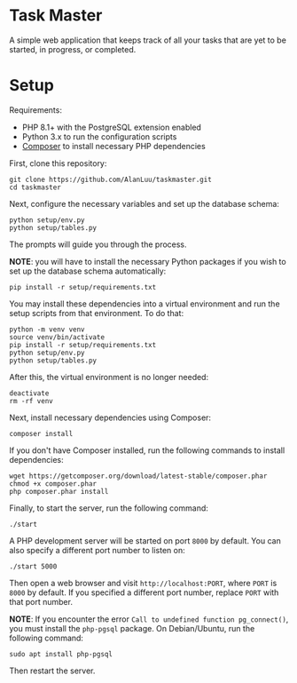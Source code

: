 # Task Master
A simple web application that keeps track of all your tasks that are yet to be started, in progress, or completed.

# Setup
Requirements:
- PHP 8.1+ with the PostgreSQL extension enabled
- Python 3.x to run the configuration scripts
- [Composer](https://getcomposer.org/) to install necessary PHP dependencies

First, clone this repository:
```
git clone https://github.com/AlanLuu/taskmaster.git
cd taskmaster
```

Next, configure the necessary variables and set up the database schema:
```
python setup/env.py
python setup/tables.py
```
The prompts will guide you through the process.

**NOTE**: you will have to install the necessary Python packages if you wish to set up the database schema automatically:
```
pip install -r setup/requirements.txt
```
You may install these dependencies into a virtual environment and run the setup scripts from that environment. To do that:
```
python -m venv venv
source venv/bin/activate
pip install -r setup/requirements.txt
python setup/env.py
python setup/tables.py
```
After this, the virtual environment is no longer needed:
```
deactivate
rm -rf venv
```

Next, install necessary dependencies using Composer:
```
composer install
```
If you don't have Composer installed, run the following commands to install dependencies:
```
wget https://getcomposer.org/download/latest-stable/composer.phar
chmod +x composer.phar
php composer.phar install
```

Finally, to start the server, run the following command:
```
./start
```
A PHP development server will be started on port `8000` by default. You can also specify a different port number to listen on:
```
./start 5000
```
Then open a web browser and visit `http://localhost:PORT`, where `PORT` is `8000` by default. If you specified a different port number, replace `PORT` with that port number.

**NOTE**: If you encounter the error `Call to undefined function pg_connect()`, you must install the `php-pgsql` package. On Debian/Ubuntu, run the following command:
```
sudo apt install php-pgsql
```
Then restart the server.